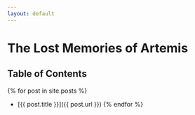 ```yaml
---
layout: default
---
```


# The Lost Memories of Artemis

## Table of Contents

{% for post in site.posts %}
* [{{ post.title }}]({{ post.url }})
{% endfor %}

